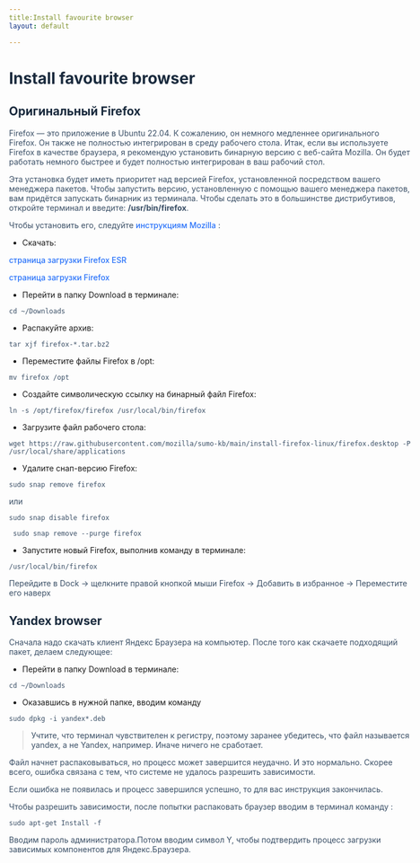 ```yaml
---
title:Install favourite browser
layout: default

---
```


# Install favourite browser 

## Оригинальный Firefox

Firefox — это приложение в Ubuntu 22.04. К сожалению, он немного медленнее оригинального Firefox. Он также не полностью интегрирован в среду рабочего стола. Итак, если вы используете Firefox в качестве браузера, я рекомендую установить бинарную версию с веб-сайта Mozilla. Он будет работать немного быстрее и будет полностью интегрирован в ваш рабочий стол.

Эта установка будет иметь приоритет над версией Firefox, установленной посредством вашего менеджера пакетов.</mark> Чтобы запустить версию, установленную с помощью вашего менеджера пакетов, вам придётся запускать бинарник из терминала. Чтобы сделать это в большинстве дистрибутивов, откройте терминал и введите: <b>/usr/bin/firefox</b>.

Чтобы установить его, следуйте [инструкциям Mozilla](https://support.mozilla.org/ru/kb/ustanovka-firefox-na-linux#w_ustanovka-firefox-iz-bildov-mozilla-dlia-opytnykh-polzovatelei) :

* Скачать:

[страница загрузки Firefox ESR](https://www.mozilla.org/ru/firefox/all/#product-desktop-esr)

[страница загрузки Firefox](https://www.mozilla.org/ru/firefox/linux/?utm_medium=referral&utm_source=support.mozilla.org)

* Перейти в папку Download в терминале:

`cd ~/Downloads `

* Распакуйте архив:

`tar xjf firefox-*.tar.bz2 `

* Переместите файлы Firefox в /opt:

`mv firefox /opt `

* Создайте символическую ссылку на бинарный файл Firefox:

`ln -s /opt/firefox/firefox /usr/local/bin/firefox `

* Загрузите файл рабочего стола:

`wget https://raw.githubusercontent.com/mozilla/sumo-kb/main/install-firefox-linux/firefox.desktop -P /usr/local/share/applications `

* Удалите снап-версию Firefox:

`sudo snap remove firefox `

или

`sudo snap disable firefox`

` sudo snap remove --purge firefox`

* Запустите новый Firefox, выполнив команду в терминале:

`/usr/local/bin/firefox `

Перейдите в Dock -> щелкните правой кнопкой мыши Firefox -> Добавить в избранное -> Переместите его наверх
<br>

## Yandex browser 

Сначала надо скачать клиент Яндекс Браузера на компьютер. После того как скачаете подходящий пакет, делаем следующее:

* Перейти в папку Download в терминале:

`cd ~/Downloads `

* Оказавшись в нужной папке, вводим команду 

`sudo dpkg -i yandex*.deb`

>Учтите, что терминал чувствителен к регистру, поэтому заранее убедитесь, что файл называется yandex, а не Yandex, например. Иначе ничего не сработает.

Файл начнет распаковываться, но процесс может завершится неудачно. И это нормально. Скорее всего, ошибка связана с тем, что системе не удалось разрешить зависимости.

Если ошибка не появилась и процесс завершился успешно, то для вас инструкция закончилась. 

Чтобы разрешить зависимости, после попытки распаковать браузер вводим в терминал команду :

`sudo apt-get Install -f`

Вводим пароль администратора.Потом вводим символ Y, чтобы подтвердить процесс загрузки зависимых компонентов для Яндекс.Браузера.


<style type="text/css" media="all">
   body{
       width: 90%;
       max-width: 720px;
       margin: 0 auto;
   }
   h1,h2,h3,h4{
       color: #192a3d;
   }
   p{
       color: #3a4f66;
   }
   a{
       color: #2872fa;
       text-decoration: none;
       font-weight: 500;
   }
</style>
